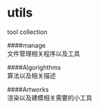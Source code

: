 # utils
tool collection

####manage\
文件管理相关程序以及工具


####Algorighthms\
算法以及相关描述


####Artworks\
渲染以及建模相关需要的小工具


